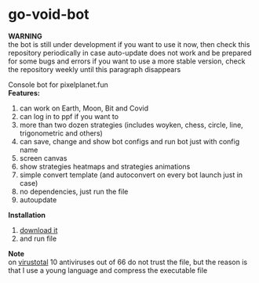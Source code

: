 # go-void-bot

**WARNING**<br/>
the bot is still under development
if you want to use it now, then check this repository periodically in case auto-update does not work and be prepared for some bugs and errors
if you want to use a more stable version, check the repository weekly until this paragraph disappears

Console bot for pixelplanet.fun<br/>
**Features:**<br/>
1. can work on Earth, Moon, Bit and Covid
2. can log in to ppf if you want to
3. more than two dozen strategies (includes woyken, chess, circle, line, trigonometric and others)
4. can save, change and show bot configs and run bot just with config name
5. screen canvas
6. show strategies heatmaps and strategies animations
7. simple convert template (and autoconvert on every bot launch just in case)
8. no dependencies, just run the file
9. autoupdate

**Installation**<br/>
1. [download it](https://github.com/TouchedByDarkness/go-void-bot/raw/main/bot.exe)
2. and run file

**Note**<br/>
on [virustotal](https://www.virustotal.com/gui/file/7aef687485c6d375fd96cc9ea9965abbd77399a9ed4b5f715ddf7298a2dfcc2b?nocache=1) 10 antiviruses out of 66 do not trust the file, but the reason is that I use a young language and compress the executable file
